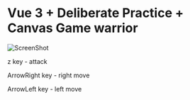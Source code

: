 # Vue 3 + Deliberate Practice + Canvas Game warrior

![ScreenShot](https://upload.cc/i1/2023/04/28/cWQx9e.png "warior")


z key - attack

ArrowRight key - right move

ArrowLeft key - left move
